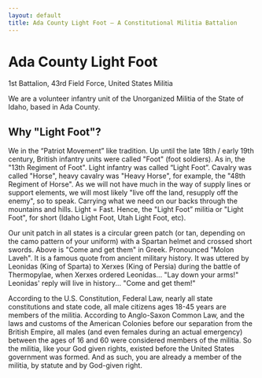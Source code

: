 ```yaml
---
layout: default
title: Ada County Light Foot — A Constitutional Militia Battalion
---
```


# Ada County Light Foot
1st Battalion, 43rd Field Force, United States Militia

We are a volunteer infantry unit of the Unorganized Militia of the State of
Idaho, based in Ada County.

## Why "Light Foot"?
We in the “Patriot Movement” like tradition.
Up until the late 18th / early 19th century, British infantry units were called "Foot" (foot soldiers).
As in, the "13th Regiment of Foot". Light infantry was called “Light Foot”.
Cavalry was called "Horse", heavy cavalry was "Heavy Horse", for example, the "48th Regiment of
Horse".
As we will not have much in the way of supply lines or support elements, we will most likely "live
off the land, resupply off the enemy", so to speak. Carrying what we need on our backs through the
mountains and hills. Light = Fast.
Hence, the "Light Foot” militia or "Light Foot", for short (Idaho Light Foot, Utah Light Foot, etc).

Our unit patch in all states is a circular green patch (or tan, depending on
the camo pattern of your uniform) with a Spartan helmet and crossed short
swords. Above is "Come and get them" in Greek. Pronounced "Molon Laveh".  It is
a famous quote from ancient military history. It was uttered by Leonidas (King
of Sparta) to Xerxes (King of Persia) during the battle of Thermopylae, when
Xerxes ordered Leonidas... "Lay down your arms!"
Leonidas' reply will live in history... "Come and get them!"

According to the U.S. Constitution, Federal Law, nearly all state constitutions and state
code, all male citizens ages 18-45 years are members of the militia. According to Anglo-Saxon
Common Law, and the laws and customs of the American Colonies before our separation from
the British Empire, all males (and even females during an actual emergency) between the ages of
16 and 60 were considered members of the militia. So the militia, like your God given rights,
existed before the United States government was formed. And as such, you are already a member
of the militia, by statute and by God-given right.
